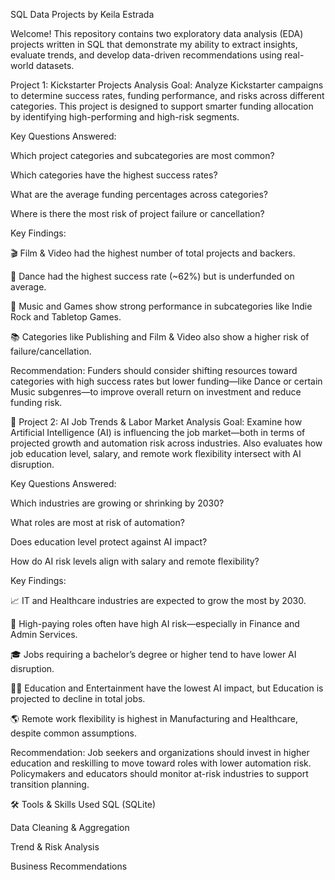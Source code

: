 SQL Data Projects by Keila Estrada

Welcome! This repository contains two exploratory data analysis (EDA) projects written in SQL that demonstrate my ability to extract insights, evaluate trends, and develop data-driven recommendations using real-world datasets.

Project 1: Kickstarter Projects Analysis
Goal:
Analyze Kickstarter campaigns to determine success rates, funding performance, and risks across different categories. This project is designed to support smarter funding allocation by identifying high-performing and high-risk segments.

Key Questions Answered:

Which project categories and subcategories are most common?

Which categories have the highest success rates?

What are the average funding percentages across categories?

Where is there the most risk of project failure or cancellation?

Key Findings:

🎬 Film & Video had the highest number of total projects and backers.

💃 Dance had the highest success rate (~62%) but is underfunded on average.

🎵 Music and Games show strong performance in subcategories like Indie Rock and Tabletop Games.

📚 Categories like Publishing and Film & Video also show a higher risk of failure/cancellation.

Recommendation:
Funders should consider shifting resources toward categories with high success rates but lower funding—like Dance or certain Music subgenres—to improve overall return on investment and reduce funding risk.

🤖 Project 2: AI Job Trends & Labor Market Analysis
Goal:
Examine how Artificial Intelligence (AI) is influencing the job market—both in terms of projected growth and automation risk across industries. Also evaluates how job education level, salary, and remote work flexibility intersect with AI disruption.

Key Questions Answered:

Which industries are growing or shrinking by 2030?

What roles are most at risk of automation?

Does education level protect against AI impact?

How do AI risk levels align with salary and remote flexibility?

Key Findings:

📈 IT and Healthcare industries are expected to grow the most by 2030.

💸 High-paying roles often have high AI risk—especially in Finance and Admin Services.

🎓 Jobs requiring a bachelor’s degree or higher tend to have lower AI disruption.

🧑‍🏫 Education and Entertainment have the lowest AI impact, but Education is projected to decline in total jobs.

🌎 Remote work flexibility is highest in Manufacturing and Healthcare, despite common assumptions.

Recommendation:
Job seekers and organizations should invest in higher education and reskilling to move toward roles with lower automation risk. Policymakers and educators should monitor at-risk industries to support transition planning.

🛠 Tools & Skills Used
SQL (SQLite)

Data Cleaning & Aggregation

Trend & Risk Analysis

Business Recommendations
